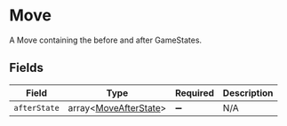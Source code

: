 # Move

A Move containing the before and after GameStates.


## Fields

| Field                                                          | Type                                                           | Required                                                       | Description                                                    |
| -------------------------------------------------------------- | -------------------------------------------------------------- | -------------------------------------------------------------- | -------------------------------------------------------------- |
| `afterState`                                                   | array<[MoveAfterState](../../models/shared/MoveAfterState.md)> | :heavy_minus_sign:                                             | N/A                                                            |